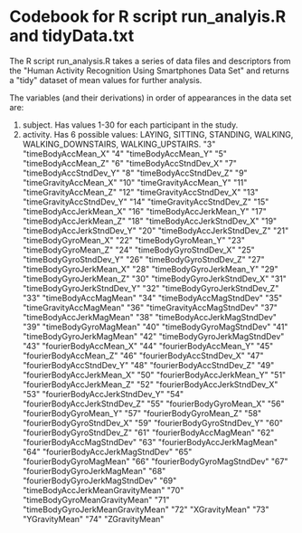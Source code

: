 # Codebook for R script run_analyis.R and tidyData.txt

The R script run_analysis.R takes a series of data files and descriptors from the "Human Activity Recognition Using Smartphones Data Set" and returns a "tidy" dataset of mean values for further analysis.

The variables (and their derivations) in order of appearances in the data set are:
1. subject. Has values 1-30 for each participant in the study.
2. activity. Has 6 possible values: LAYING, SITTING, STANDING, WALKING, WALKING_DOWNSTAIRS, WALKING_UPSTAIRS.
"3" "timeBodyAccMean_X"
"4" "timeBodyAccMean_Y"
"5" "timeBodyAccMean_Z"
"6" "timeBodyAccStndDev_X"
"7" "timeBodyAccStndDev_Y"
"8" "timeBodyAccStndDev_Z"
"9" "timeGravityAccMean_X"
"10" "timeGravityAccMean_Y"
"11" "timeGravityAccMean_Z"
"12" "timeGravityAccStndDev_X"
"13" "timeGravityAccStndDev_Y"
"14" "timeGravityAccStndDev_Z"
"15" "timeBodyAccJerkMean_X"
"16" "timeBodyAccJerkMean_Y"
"17" "timeBodyAccJerkMean_Z"
"18" "timeBodyAccJerkStndDev_X"
"19" "timeBodyAccJerkStndDev_Y"
"20" "timeBodyAccJerkStndDev_Z"
"21" "timeBodyGyroMean_X"
"22" "timeBodyGyroMean_Y"
"23" "timeBodyGyroMean_Z"
"24" "timeBodyGyroStndDev_X"
"25" "timeBodyGyroStndDev_Y"
"26" "timeBodyGyroStndDev_Z"
"27" "timeBodyGyroJerkMean_X"
"28" "timeBodyGyroJerkMean_Y"
"29" "timeBodyGyroJerkMean_Z"
"30" "timeBodyGyroJerkStndDev_X"
"31" "timeBodyGyroJerkStndDev_Y"
"32" "timeBodyGyroJerkStndDev_Z"
"33" "timeBodyAccMagMean"
"34" "timeBodyAccMagStndDev"
"35" "timeGravityAccMagMean"
"36" "timeGravityAccMagStndDev"
"37" "timeBodyAccJerkMagMean"
"38" "timeBodyAccJerkMagStndDev"
"39" "timeBodyGyroMagMean"
"40" "timeBodyGyroMagStndDev"
"41" "timeBodyGyroJerkMagMean"
"42" "timeBodyGyroJerkMagStndDev"
"43" "fourierBodyAccMean_X"
"44" "fourierBodyAccMean_Y"
"45" "fourierBodyAccMean_Z"
"46" "fourierBodyAccStndDev_X"
"47" "fourierBodyAccStndDev_Y"
"48" "fourierBodyAccStndDev_Z"
"49" "fourierBodyAccJerkMean_X"
"50" "fourierBodyAccJerkMean_Y"
"51" "fourierBodyAccJerkMean_Z"
"52" "fourierBodyAccJerkStndDev_X"
"53" "fourierBodyAccJerkStndDev_Y"
"54" "fourierBodyAccJerkStndDev_Z"
"55" "fourierBodyGyroMean_X"
"56" "fourierBodyGyroMean_Y"
"57" "fourierBodyGyroMean_Z"
"58" "fourierBodyGyroStndDev_X"
"59" "fourierBodyGyroStndDev_Y"
"60" "fourierBodyGyroStndDev_Z"
"61" "fourierBodyAccMagMean"
"62" "fourierBodyAccMagStndDev"
"63" "fourierBodyAccJerkMagMean"
"64" "fourierBodyAccJerkMagStndDev"
"65" "fourierBodyGyroMagMean"
"66" "fourierBodyGyroMagStndDev"
"67" "fourierBodyGyroJerkMagMean"
"68" "fourierBodyGyroJerkMagStndDev"
"69" "timeBodyAccJerkMeanGravityMean"
"70" "timeBodyGyroMeanGravityMean"
"71" "timeBodyGyroJerkMeanGravityMean"
"72" "XGravityMean"
"73" "YGravityMean"
"74" "ZGravityMean"
